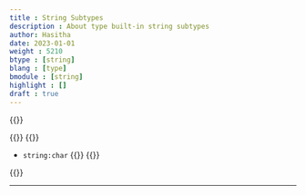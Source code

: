 ```yaml
---
title : String Subtypes
description : About type built-in string subtypes
author: Hasitha
date: 2023-01-01
weight : 5210
btype : [string]
blang : [type]
bmodule : [string]
highlight : []
draft : true
---
```

{{<md class="summary">}} 

{{</md>}}
{{<md class="syntax">}}
* `string:char`
<small></small>
{{</md>}}
{{<md class="tldr">}}

{{</md>}}
<!--more-->
<hr>